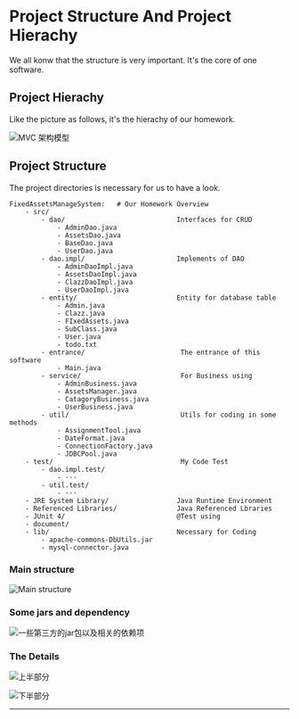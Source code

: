 # Project Structure And Project Hierachy

We all konw that the structure is very important. It's the core of one software.

## Project Hierachy

Like the picture as follows, it's the hierachy of our homework.

![MVC 架构模型](http://a2.qpic.cn/psb?/V147oidM132mH5/15UAS6dwUe*KGyRTUPiJbAWS8eplCRjstZ9f54RF1IQ!/b/dKYAAAAAAAAA&bo=cgSAAgAAAAADANE!&rf=viewer_4)


## Project Structure

The project directories is necessary for us to have a look.

	FixedAssetsManageSystem:   # Our Homework Overview
		- src/
			- dao/                            Interfaces for CRUD
				- AdminDao.java    
				- AssetsDao.java
				- BaseDao.java
				- UserDao.java
			- dao.impl/                       Implements of DAO
				- AdminDaoImpl.java
				- AssetsDaoImpl.java
				- ClazzDaoImpl.java
				- UserDaoImpl.java
			- entity/                         Entity for database table
				- Admin.java
				- Clazz.java
				- FIxedAssets.java
				- SubClass.java
				- User.java
				- todo.txt
			- entrance/                        The entrance of this software
				- Main.java
			- service/                         For Business using
				- AdminBusiness.java
				- AssetsManager.java
				- CatagoryBusiness.java
				- UserBusiness.java
			- util/                            Utils for coding in some methods
				- AssignmentTool.java
				- DateFormat.java
				- ConnectionFactory.java
				- JDBCPool.java
		- test/                                My Code Test
			- dao.impl.test/
				- ···
			- util.test/
				- ···
		- JRE System Library/                 Java Runtime Environment
		- Referenced Libraries/               Java Referenced Lbraries
		- JUnit 4/                            @Test using
		- document/
		- lib/                                Necessary for Coding
			- apache-commons-DbUtils.jar
			- mysql-connector.java


### Main structure
![Main structure](http://a1.qpic.cn/psb?/V147oidM132mH5/J00H7eaWmDH94yJ84vn*4u3myH6BhROHWFXughIIPHA!/b/dKsAAAAAAAAA&bo=1QHjAAAAAAADABI!&rf=viewer_4)

### Some jars and dependency
![一些第三方的jar包以及相关的依赖项](http://a3.qpic.cn/psb?/V147oidM132mH5/XmI.UQieMn4C63TEGYP8yaonjLTHpbUTRObfu32GY4w!/b/dLAAAAAAAAAA&bo=FwKGAQAAAAADALc!&rf=viewer_4)

### The Details
![上半部分](http://a1.qpic.cn/psb?/V147oidM132mH5/BwD3afUHB9egcSRKrJui0XY4x7WuS2ml6rVjqOzpMr8!/b/dKUAAAAAAAAA&bo=HAJSAgAAAAADAGs!&rf=viewer_4)

![下半部分](http://a3.qpic.cn/psb?/V147oidM132mH5/fb0QnAA68i*bQv.X*Zw68J8iVLioUmU3RlU*N2sxP8o!/b/dKoAAAAAAAAA&bo=IAIfAgAAAAADABo!&rf=viewer_4)


---

<!-- UY BEGIN -->
<div id="uyan_frame"></div>
<script type="text/javascript" src="http://v2.uyan.cc/code/uyan.js"></script>
<!-- UY END -->